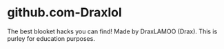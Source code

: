 # github.com-Draxlol
The best blooket hacks you can find!
Made by DraxLAMOO (Drax). This is purley for education purposes.
